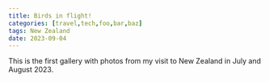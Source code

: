 ```yaml
---
title: Birds in flight!
categories: [travel,tech,foo,bar,baz]
tags: New Zealand
date: 2023-09-04
---
```


This is the first gallery with photos from my visit to New Zealand in July and August 2023.